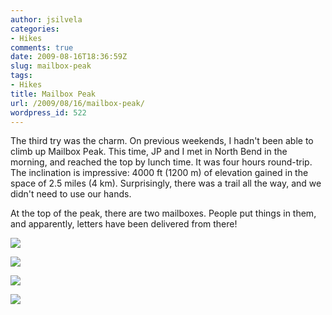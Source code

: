 ```yaml
---
author: jsilvela
categories:
- Hikes
comments: true
date: 2009-08-16T18:36:59Z
slug: mailbox-peak
tags:
- Hikes
title: Mailbox Peak
url: /2009/08/16/mailbox-peak/
wordpress_id: 522
---
```


The third try was the charm. On previous weekends, I hadn't been able to climb up Mailbox Peak. This time, JP and I met in North Bend in the morning, and reached the top by lunch time. It was four hours round-trip. The inclination is impressive: 4000 ft (1200 m) of elevation gained in the space of 2.5 miles (4 km). Surprisingly, there was a trail all the way, and we didn't need to use our hands.

At the top of the peak, there are two mailboxes. People put things in them, and apparently, letters have been delivered from there!

[![](http://jsilvela.smugmug.com/photos/621318624_QDKzt-S.jpg)](http://jsilvela.smugmug.com/gallery/5019150_Y3JuM/1/#621318624_QDKzt-A-LB)

[![](http://jsilvela.smugmug.com/photos/621319756_FDqcR-S.jpg)](http://jsilvela.smugmug.com/gallery/5019150_Y3JuM/1/#621319756_FDqcR-A-LB)

[![](http://jsilvela.smugmug.com/photos/621319834_TfPBe-S.jpg)](http://jsilvela.smugmug.com/gallery/5019150_Y3JuM/1/#621319834_TfPBe-A-LB)

[![](http://jsilvela.smugmug.com/photos/621320103_RP8Cb-S.jpg)](http://jsilvela.smugmug.com/gallery/5019150_Y3JuM/1/#621320103_RP8Cb-A-LB)


